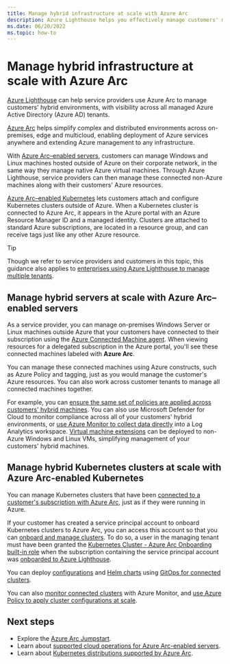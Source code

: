 ```yaml
---
title: Manage hybrid infrastructure at scale with Azure Arc
description: Azure Lighthouse helps you effectively manage customers' machines and Kubernetes clusters outside of Azure.
ms.date: 06/20/2022
ms.topic: how-to
---
```


# Manage hybrid infrastructure at scale with Azure Arc

[Azure Lighthouse](../overview.md) can help service providers use Azure Arc to manage customers' hybrid environments, with visibility across all managed Azure Active Directory (Azure AD) tenants.

[Azure Arc](../../azure-arc/overview.md) helps simplify complex and distributed environments across on-premises, edge and multicloud, enabling deployment of Azure services anywhere and extending Azure management to any infrastructure.

With [Azure Arc–enabled servers](../../azure-arc/servers/overview.md), customers can manage Windows and Linux machines hosted outside of Azure on their corporate network, in the same way they manage native Azure virtual machines. Through Azure Lighthouse, service providers can then manage these connected non-Azure machines along with their customers' Azure resources.

[Azure Arc–enabled Kubernetes](../../azure-arc/kubernetes/overview.md) lets customers attach and configure Kubernetes clusters outside of Azure. When a Kubernetes cluster is connected to Azure Arc, it appears in the Azure portal with an Azure Resource Manager ID and a managed identity. Clusters are attached to standard Azure subscriptions, are located in a resource group, and can receive tags just like any other Azure resource.

> [!TIP]
> Though we refer to service providers and customers in this topic, this guidance also applies to [enterprises using Azure Lighthouse to manage multiple tenants](../concepts/enterprise.md).

## Manage hybrid servers at scale with Azure Arc–enabled servers

As a service provider, you can manage on-premises Windows Server or Linux machines outside Azure that your customers have connected to their subscription using the [Azure Connected Machine agent](../../azure-arc/servers/agent-overview.md). When viewing resources for a delegated subscription in the Azure portal, you'll see these connected machines labeled with **Azure Arc**.

You can manage these connected machines using Azure constructs, such as Azure Policy and tagging, just as you would manage the customer's Azure resources. You can also work across customer tenants to manage all connected machines together.

For example, you can [ensure the same set of policies are applied across customers' hybrid machines](../../azure-arc/servers/learn/tutorial-assign-policy-portal.md). You can also use Microsoft Defender for Cloud to monitor compliance across all of your customers' hybrid environments, or [use Azure Monitor to collect data directly](../../azure-arc/servers/learn/tutorial-enable-vm-insights.md) into a Log Analytics workspace. [Virtual machine extensions](../../azure-arc/servers/manage-vm-extensions.md) can be deployed to non-Azure Windows and Linux VMs, simplifying management of your customers' hybrid machines.

## Manage hybrid Kubernetes clusters at scale with Azure Arc-enabled Kubernetes

You can manage Kubernetes clusters that have been [connected to a customer's subscription with Azure Arc](../../azure-arc/kubernetes/quickstart-connect-cluster.md), just as if they were running in Azure.

If your customer has created a service principal account to onboard Kubernetes clusters to Azure Arc, you can access this account so that you can [onboard and manage clusters](../../azure-arc/kubernetes/quickstart-connect-cluster.md). To do so, a user in the managing tenant must have been granted the [Kubernetes Cluster - Azure Arc Onboarding built-in role](../../role-based-access-control/built-in-roles.md#kubernetes-cluster---azure-arc-onboarding) when the subscription containing the service principal account was [onboarded to Azure Lighthouse](onboard-customer.md).

You can deploy [configurations](../../azure-arc/kubernetes/tutorial-use-gitops-flux2.md) and [Helm charts](../../azure-arc/kubernetes/use-gitops-with-helm.md) using [GitOps for connected clusters](../../azure-arc/kubernetes/conceptual-gitops-flux2.md).

You can also [monitor connected clusters](../..//azure-monitor/containers/container-insights-enable-arc-enabled-clusters.md) with Azure Monitor, and [use Azure Policy to apply cluster configurations at scale](../../azure-arc/kubernetes/use-azure-policy.md).

## Next steps

- Explore the [Azure Arc Jumpstart](https://azurearcjumpstart.io/).
- Learn about [supported cloud operations for Azure Arc-enabled servers](../../azure-arc/servers/overview.md#supported-cloud-operations).
- Learn about [Kubernetes distributions supported by Azure Arc](../../azure-arc/kubernetes/overview.md#supported-kubernetes-distributions).
